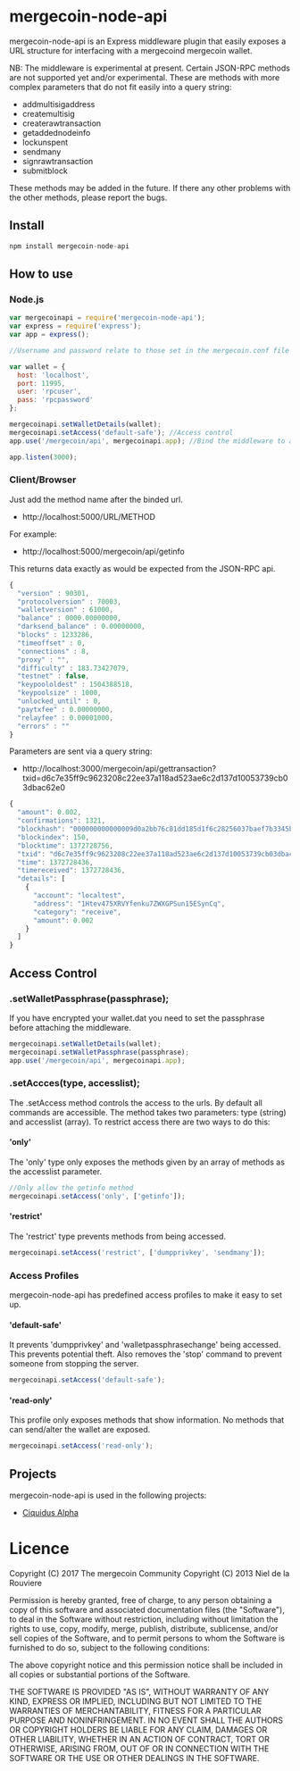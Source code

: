 # mergecoin-node-api

mergecoin-node-api is an Express middleware plugin that easily exposes a URL structure for interfacing with a mergecoind mergecoin wallet.

NB: The middleware is experimental at present. Certain JSON-RPC methods are not supported yet and/or experimental. These are methods with more complex parameters that do not fit easily into a query string:

- addmultisigaddress
- createmultisig
- createrawtransaction
- getaddednodeinfo
- lockunspent
- sendmany
- signrawtransaction
- submitblock

These methods may be added in the future. If there any other problems with the other methods, please report the bugs.

## Install

```javascript
npm install mergecoin-node-api
```

## How to use

### Node.js

```javascript
var mergecoinapi = require('mergecoin-node-api');
var express = require('express');
var app = express();

//Username and password relate to those set in the mergecoin.conf file

var wallet = {
  host: 'localhost',
  port: 11995,
  user: 'rpcuser',
  pass: 'rpcpassword'
};

mergecoinapi.setWalletDetails(wallet);
mergecoinapi.setAccess('default-safe'); //Access control
app.use('/mergecoin/api', mergecoinapi.app); //Bind the middleware to any chosen url

app.listen(3000);
```

### Client/Browser

Just add the method name after the binded url.

* http://localhost:5000/URL/METHOD

For example:

* http://localhost:5000/mergecoin/api/getinfo

This returns data exactly as would be expected from the JSON-RPC api.

```javascript
{
  "version" : 90301,
  "protocolversion" : 70003,
  "walletversion" : 61000,
  "balance" : 0000.00000000,
  "darksend_balance" : 0.00000000,
  "blocks" : 1233286,
  "timeoffset" : 0,
  "connections" : 8,
  "proxy" : "",
  "difficulty" : 183.73427079,
  "testnet" : false,
  "keypoololdest" : 1504388518,
  "keypoolsize" : 1000,
  "unlocked_until" : 0,
  "paytxfee" : 0.00000000,
  "relayfee" : 0.00001000,
  "errors" : ""
}
```

Parameters are sent via a query string:

* http://localhost:3000/mergecoin/api/gettransaction?txid=d6c7e35ff9c9623208c22ee37a118ad523ae6c2d137d10053739cb03dbac62e0

```javascript
{
  "amount": 0.002,
  "confirmations": 1321,
  "blockhash": "000000000000009d0a2bb76c81dd185d1f6c28256037baef7b3345b7a7e958c7",
  "blockindex": 150,
  "blocktime": 1372728756,
  "txid": "d6c7e35ff9c9623208c22ee37a118ad523ae6c2d137d10053739cb03dbac62e0",
  "time": 1372728436,
  "timereceived": 1372728436,
  "details": [
    {
      "account": "localtest",
      "address": "1Htev475XRVYfenku7ZWXGPSun15ESynCq",
      "category": "receive",
      "amount": 0.002
    }
  ]
}
```

## Access Control

### .setWalletPassphrase(passphrase);

If you have encrypted your wallet.dat you need to set the passphrase before attaching the middleware.
```javascript
mergecoinapi.setWalletDetails(wallet);
mergecoinapi.setWalletPassphrase(passphrase);
app.use('/mergecoin/api', mergecoinapi.app);
```

### .setAccces(type, accesslist);

The .setAccess method controls the access to the urls. By default all commands are accessible. The method takes two parameters: type (string) and accesslist (array). To restrict access there are two ways to do this:

#### 'only'

The 'only' type only exposes the methods given by an array of methods as the accesslist parameter.

```javascript
//Only allow the getinfo method
mergecoinapi.setAccess('only', ['getinfo']);
```

#### 'restrict'

The 'restrict' type prevents methods from being accessed.

```javascript
mergecoinapi.setAccess('restrict', ['dumpprivkey', 'sendmany']);
```

### Access Profiles

mergecoin-node-api has predefined access profiles to make it easy to set up.

#### 'default-safe'

It prevents 'dumpprivkey' and 'walletpassphrasechange' being accessed. This prevents potential theft. Also removes the 'stop' command to prevent someone from stopping the server.

```javascript
mergecoinapi.setAccess('default-safe');
```

#### 'read-only'

This profile only exposes methods that show information. No methods that can send/alter the wallet are exposed.

```javascript
mergecoinapi.setAccess('read-only');
```

## Projects

mergecoin-node-api is used in the following projects:

* [Ciquidus Alpha](https://explorer.mergecoin.org)


# Licence

Copyright (C) 2017 The mergecoin Community
Copyright (C) 2013 Niel de la Rouviere

Permission is hereby granted, free of charge, to any person obtaining a copy of this software and associated documentation files (the "Software"), to deal in the Software without restriction, including without limitation the rights to use, copy, modify, merge, publish, distribute, sublicense, and/or sell copies of the Software, and to permit persons to whom the Software is furnished to do so, subject to the following conditions:

The above copyright notice and this permission notice shall be included in all copies or substantial portions of the Software.

THE SOFTWARE IS PROVIDED "AS IS", WITHOUT WARRANTY OF ANY KIND, EXPRESS OR IMPLIED, INCLUDING BUT NOT LIMITED TO THE WARRANTIES OF MERCHANTABILITY, FITNESS FOR A PARTICULAR PURPOSE AND NONINFRINGEMENT. IN NO EVENT SHALL THE AUTHORS OR COPYRIGHT HOLDERS BE LIABLE FOR ANY CLAIM, DAMAGES OR OTHER LIABILITY, WHETHER IN AN ACTION OF CONTRACT, TORT OR OTHERWISE, ARISING FROM, OUT OF OR IN CONNECTION WITH THE SOFTWARE OR THE USE OR OTHER DEALINGS IN THE SOFTWARE.
